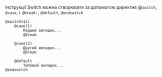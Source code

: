 Інструкції Switch можна створювати за допомогою директив @`switch`, `@case`, і` @break:`, `@default`, `@endswitch`

```blade
@switch($i)
    @case(1)
        Перший випадок...
        @break

    @case(2)
        Другий випадок...
        @break

    @default
        Типовий випадок...
@endswitch
```